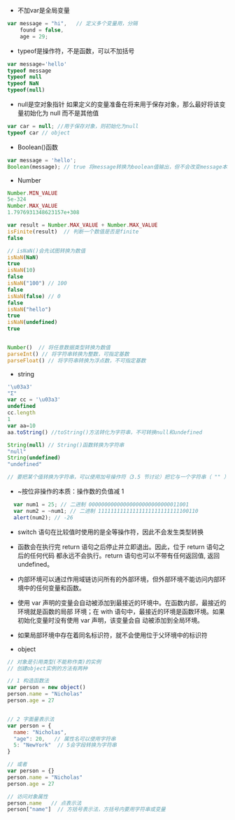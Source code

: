 - 不加var是全局变量
```javascript
var message = "hi",   // 定义多个变量用，分隔
    found = false,
    age = 29;
```
- typeof是操作符，不是函数，可以不加括号
```javascript
var message='hello'
typeof message
typeof null
typeof NaN
typeof(null)
```
- null是空对象指针
  如果定义的变量准备在将来用于保存对象，那么最好将该变量初始化为 null 而不是其他值
```javascript
var car = null; //用于保存对象，则初始化为null
typeof car // object
```
- Boolean()函数
```javascript
var message = 'hello';
Boolean(message); // true 将message转换为boolean值输出，但不会改变message本身
```
- Number
```javascript
Number.MIN_VALUE
5e-324
Number.MAX_VALUE
1.7976931348623157e+308

var result = Number.MAX_VALUE + Number.MAX_VALUE
isFinite(result)  // 判断一个数值是否是finite
false

// isNaN()会先试图转换为数值
isNaN(NaN)
true
isNaN(10)
false
isNaN("100") // 100
false
isNaN(false) // 0
false
isNaN("hello")
true
isNaN(undefined)
true


Number()  // 将任意数据类型转换为数值
parseInt() // 将字符串转换为整数，可指定基数
parseFloat() // 将字符串转换为浮点数，不可指定基数
```


- string
```javascript
'\u03a3'
"Σ"
var cc = '\u03a3'
undefined
cc.length
1
var aa=10
aa.toString() //toString()方法转化为字符串，不可转换null和undefined

String(null) // String()函数转换为字符串
"null"
String(undefined)
"undefined"

// 要把某个值转换为字符串，可以使用加号操作符（3.5 节讨论）把它与一个字符串（ "" ）加在一起
```

- ~按位非操作的本质：操作数的负值减 1

```javascript
  var num1 = 25; // 二进制 00000000000000000000000000011001
  var num2 = ~num1; // 二进制 11111111111111111111111111100110
  alert(num2); // -26
```
- switch 语句在比较值时使用的是全等操作符，因此不会发生类型转换

- 函数会在执行完 return 语句之后停止并立即退出。因此，位于 return 语句之后的任何代码
都永远不会执行。return 语句也可以不带有任何返回值, 返回undefined。

- 内部环境可以通过作用域链访问所有的外部环境，但外部环境不能访问内部环境中的任何变量和函数。

- 使用 var 声明的变量会自动被添加到最接近的环境中。在函数内部，最接近的环境就是函数的局部
环境；在 with 语句中，最接近的环境是函数环境。如果初始化变量时没有使用 var 声明，该变量会自
动被添加到全局环境。

- 如果局部环境中存在着同名标识符，就不会使用位于父环境中的标识符

- object
```javascript
// 对象是引用类型(不能称作类)的实例
// 创建object实例的方法有两种

// 1 构造函数法
var person = new object()
person.name = "Nicholas"
person.age = 27


// 2 字面量表示法
var person = {
  name: "Nicholas",
  "age": 20,   // 属性名可以使用字符串
  5: "NewYork"  // 5会字段转换为字符串
}

// 或者
var person = {}
person.name = "Nicholas"
person.age = 27

// 访问对象属性
person.name   // 点表示法
person["name"]  // 方括号表示法，方括号内要用字符串或变量
```




  


